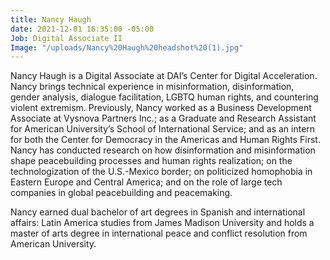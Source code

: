 ```yaml
---
title: Nancy Haugh
date: 2021-12-01 16:35:00 -05:00
Job: Digital Associate II
Image: "/uploads/Nancy%20Haugh%20headshot%20(1).jpg"
---
```


Nancy Haugh is a Digital Associate at DAI’s Center for Digital Acceleration. Nancy brings technical experience in misinformation, disinformation, gender analysis, dialogue facilitation, LGBTQ human rights, and countering violent extremism. Previously, Nancy worked as a Business Development Associate at Vysnova Partners Inc.; as a Graduate and Research Assistant for American University’s School of International Service; and as an intern for both the Center for Democracy in the Americas and Human Rights First. Nancy has conducted research on how disinformation and misinformation shape peacebuilding processes and human rights realization; on the technologization of the U.S.-Mexico border; on politicized homophobia in Eastern Europe and Central America; and on the role of large tech companies in global peacebuilding and peacemaking. 

Nancy earned dual bachelor of art degrees in Spanish and international affairs: Latin America studies from James Madison University and holds a master of arts degree in international peace and conflict resolution from American University. 